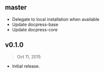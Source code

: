 ## master

- Delegate to local installation when available
- Update docpress-base
- Update docpress-core

## v0.1.0
> Oct 11, 2015

- Initial release.
